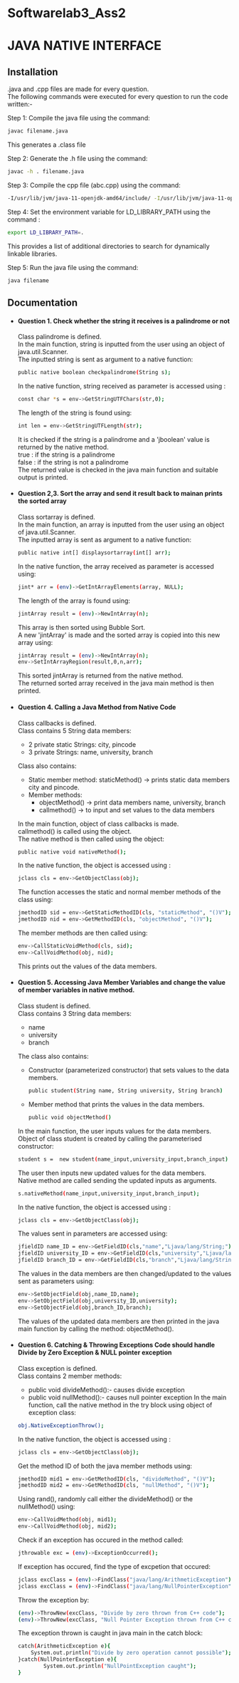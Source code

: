 # Softwarelab3_Ass2
# JAVA NATIVE INTERFACE
## Installation
.java and .cpp files are made for every question.\
The following commands were executed for every question to run the code written:-

Step 1: Compile the java file using the command:
```bash
javac filename.java
```
This generates a .class file 

Step 2: Generate the .h file using the command:
```bash
javac -h . filename.java
```

Step 3: Compile the cpp file (abc.cpp) using the command:
```bash
-I/usr/lib/jvm/java-11-openjdk-amd64/include/ -I/usr/lib/jvm/java-11-openjdk-amd64/include/linux/ -fPIC -shared abc.cpp -o libhelloWorld.so
```

Step 4: Set the environment variable for LD_LIBRARY_PATH using the command :
```bash
export LD_LIBRARY_PATH=.
```
This provides a list of additional directories to search for dynamically linkable libraries.

Step 5: Run the java file using the command:
```bash
java filename
```
## Documentation

* #### Question 1. Check whether the string it receives is a palindrome or not
    Class palindrome is defined.\
    In the main function, string is inputted from the user using an object of java.util.Scanner.\
    The inputted string is sent as argument to a native function:
    ```bash
    public native boolean checkpalindrome(String s);
    ```
    In the native function, string received as parameter is accessed using :
    ```bash
    const char *s = env->GetStringUTFChars(str,0);
    ```
    The length of the string is found using:
    ```bash
    int len = env->GetStringUTFLength(str);
    ```
    It is checked if the string is a palindrome and a 'jboolean' value is returned by the native method.\
    true : if the string is a palindrome\
    false : if the string is not a palindrome\
    The returned value is checked in the java main function and suitable output is printed.

* #### Question 2,3. Sort the array and send it result back to mainan prints the sorted array
    Class sortarray is defined.\
    In the main function, an array is inputted from the user using an object of java.util.Scanner.\
    The inputted array is sent as argument to a native function:
    ```bash
    public native int[] displaysortarray(int[] arr);
    ```
    In the native function, the array received as parameter is accessed using:
    ```bash
    jint* arr = (env)->GetIntArrayElements(array, NULL);
    ```
    The length of the array is found using:
    ```bash
    jintArray result = (env)->NewIntArray(n);
    ```
    This array is then sorted using Bubble Sort.\
    A new 'jintArray' is made and the sorted array is copied into this new array using:
    ```bash
    jintArray result = (env)->NewIntArray(n);
    env->SetIntArrayRegion(result,0,n,arr);
    ```
    This sorted jintArray is returned from the native method.\
    The returned sorted array received in the java main method is then printed.

* #### Question 4. Calling a Java Method from Native Code 
    Class callbacks is defined.\
    Class contains 5 String data members:
    * 2 private static Strings: city, pincode
    * 3 private Strings: name, university, branch

    Class also contains:
    * Static member method: staticMethod() -> prints static data members city and pincode.
    * Member methods: 
        * objectMethod() -> print data members name, university, branch
        * callmethod() -> to input and set values to the data members

    In the main function, object of class callbacks is made.\
    callmethod() is called using the object.\
    The native method is then called using the object:
    ```bash
    public native void nativeMethod();
    ```
    In the native function, the object is accessed using :
    ```bash
    jclass cls = env->GetObjectClass(obj);
    ```
    The function accesses the static and normal member methods of the class using:
    ```bash
    jmethodID sid = env->GetStaticMethodID(cls, "staticMethod", "()V");
    jmethodID nid = env->GetMethodID(cls, "objectMethod", "()V");
    ```
    The member methods are then called using:
    ```bash
    env->CallStaticVoidMethod(cls, sid);
    env->CallVoidMethod(obj, nid);
    ```
    This prints out the values of the data members.

* #### Question 5. Accessing Java Member Variables and change the value of member variables in native method.
    Class student is defined.\
    Class contains 3 String data members:
    * name
    * university
    * branch

    The class also contains:
    * Constructor (parameterized constructor) that sets values to the data members.
        ```bash
        public student(String name, String university, String branch)
        ```
    * Member method that prints the values in the data members.
        ```bash
        public void objectMethod()
        ```
    In the main function, the user inputs values for the data members.\
    Object of class student is created by calling the parameterised constructor:
    ```bash
    student s =  new student(name_input,university_input,branch_input)
    ```
    The user then inputs new updated values for the data members.\
    Native method are called sending the updated inputs as arguments.
    ```bash
    s.nativeMethod(name_input,university_input,branch_input);
    ```
    In the native function, the object is accessed using :
    ```bash
    jclass cls = env->GetObjectClass(obj);
    ```
    The values sent in parameters are accessed using:
    ```bash
    jfieldID name_ID = env->GetFieldID(cls,"name","Ljava/lang/String;");
    jfieldID university_ID = env->GetFieldID(cls,"university","Ljava/lang/String;");
    jfieldID branch_ID = env->GetFieldID(cls,"branch","Ljava/lang/String;");
    ```
    The values in the data members are then changed/updated to the values sent as parameters using:
    ```bash
    env->SetObjectField(obj,name_ID,name);
    env->SetObjectField(obj,university_ID,university);
    env->SetObjectField(obj,branch_ID,branch); 
    ```
    The values of the updated data members are then printed in the java main function by calling the method: objectMethod().

* #### Question 6. Catching & Throwing Exceptions Code should handle Divide by Zero Exception & NULL pointer exception
    Class exception is defined.\
    Class contains 2 member methods:
    * public void divideMethod():- causes divide exception
    * public void nullMethod():- causes null pointer exception
    In the main function, call the native method in the try block using object of exception class:
    ```bash
    obj.NativeExceptionThrow();
    ```
    In the native function, the object is accessed using :
    ```bash
    jclass cls = env->GetObjectClass(obj);
    ```
    Get the method ID of both the java member methods using:
    ```bash
    jmethodID mid1 = env->GetMethodID(cls, "divideMethod", "()V");
    jmethodID mid2 = env->GetMethodID(cls, "nullMethod", "()V");
    ```
    Using rand(), randomly call either the divideMethod() or the nullMethod() using:
    ```bash
    env->CallVoidMethod(obj, mid1);
    env->CallVoidMethod(obj, mid2);
    ```
    Check if an exception has occured in the method called:
    ```bash
    jthrowable exc = (env)->ExceptionOccurred();
    ```
    If exception has occured, find the type of excpetion that occured:
    ```bash
    jclass excClass = (env)->FindClass("java/lang/ArithmeticException");
    jclass excClass = (env)->FindClass("java/lang/NullPointerException");
    ```
    Throw the exception by:
    ```bash
    (env)->ThrowNew(excClass, "Divide by zero thrown from C++ code");
    (env)->ThrowNew(excClass, "Null Pointer Exception thrown from C++ code");
    ```
    The exception thrown is caught in java main in the catch block:
    ```bash
    catch(ArithmeticException e){
        System.out.println("Divide by zero operation cannot possible");
    }catch(NullPointerException e){
            System.out.println("NullPointException caught");
    }
    ```
